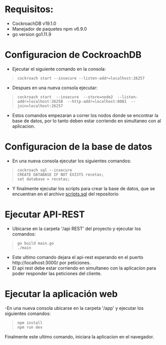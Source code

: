 # Requisitos:
+ CockroachDB  v19.1.0 <br />
+ Manejador de paquetes npm v6.9.0 <br />
+ go version go1.11.9 <br />

# Configuracion de CockroachDB 
+ Ejecutar el siguiente comando en la consola:<br />
>`cockroach start --insecure --listen-addr=localhost:26257`

+ Despues en una nueva consola ejecutar:<br />
>`cockroach start 
--insecure 
--store=node2 
--listen-addr=localhost:26258 
--http-addr=localhost:8081 
--join=localhost:26257`
  
+ Estos comandos empezaran a correr los nodos donde se encontrar la base de datos, por lo tanto deben estar corriendo en simultaneo con al aplicacion.


# Configuracion de la base de datos
+ En una nueva consola ejecutar los siguientes comandos:<br />
> `cockroach sql --insecure`<br />
> `CREATE DATABASE IF NOT EXISTS recetas;`<br />
> `set database = recetas;`<br />

+ Y finalmente ejecutar los scripts para crear la base de datos, que se encuentran en el archivo [scripts.sql](https://github.com/Daniel0205/Recetas/blob/master/scripts.sql) del repositorio
	
  
# Ejecutar API-REST
+ Ubicarse en la carpeta '/api REST' del proyecto y ejecutar los comandos:
> `go build main.go`<br />
> `./main`<br />

+ Este ultimo comando dejara el api-rest esperando  en el puerto http://localhost:3000/ por peticiones.
+ El api rest debe estar corriendo en simultaneo con la aplicacion para poder responder las peticiones del cliente.

# Ejecutar la aplicación web
-En una nueva consola ubicarse en la carpeta '/app' y ejecutar los siguientes comandos:
> `npm install`<br />
> `npm run dev`<br />

Finalmente este ultimo comando, iniciara la aplicacion en el navegador.

